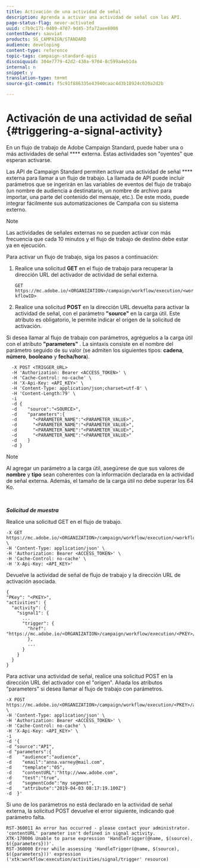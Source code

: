 ```yaml
---
title: Activación de una actividad de señal
description: Aprenda a activar una actividad de señal con las API.
page-status-flag: never-activated
uuid: c7b9c171-0409-4707-9d45-3fa72aee8008
contentOwner: sauviat
products: SG_CAMPAIGN/STANDARD
audience: developing
content-type: reference
topic-tags: campaign-standard-apis
discoiquuid: 304e7779-42d2-430a-9704-8c599a4eb1da
internal: n
snippet: y
translation-type: tm+mt
source-git-commit: f5c91f886335e43940caac4d3b18924c020a2d2b

---
```



# Activación de una actividad de señal {#triggering-a-signal-activity}

En un flujo de trabajo de Adobe Campaign Standard, puede haber una o más actividades de señal **** externa. Estas actividades son &quot;oyentes&quot; que esperan activarse.

Las API de Campaign Standard permiten activar una actividad de señal **** externa para llamar a un flujo de trabajo. La llamada de API puede incluir parámetros que se ingerirán en las variables de eventos del flujo de trabajo (un nombre de audiencia a destinatario, un nombre de archivo para importar, una parte del contenido del mensaje, etc.). De este modo, puede integrar fácilmente sus automatizaciones de Campaña con su sistema externo.

>[!NOTE]
>
>Las actividades de señales externas no se pueden activar con más frecuencia que cada 10 minutos y el flujo de trabajo de destino debe estar ya en ejecución.

Para activar un flujo de trabajo, siga los pasos a continuación:

1. Realice una solicitud **GET** en el flujo de trabajo para recuperar la dirección URL del activador de actividad de señal externa.

   `GET https://mc.adobe.io/<ORGANIZATION>/campaign/workflow/execution/<workflowID>`

1. Realice una solicitud **POST** en la dirección URL devuelta para activar la actividad de señal, con el parámetro **&quot;source&quot;** en la carga útil. Este atributo es obligatorio, le permite indicar el origen de la solicitud de activación.

Si desea llamar al flujo de trabajo con parámetros, agréguelos a la carga útil con el atributo **&quot;parameters&quot;** . La sintaxis consiste en el nombre del parámetro seguido de su valor (se admiten los siguientes tipos: **cadena**, **número**, **booleano** y **fecha/hora**).

```
  -X POST <TRIGGER_URL>
  -H 'Authorization: Bearer <ACCESS_TOKEN>' \
  -H 'Cache-Control: no-cache' \
  -H 'X-Api-Key: <API_KEY>' \
  -H 'Content-Type: application/json;charset=utf-8' \
  -H 'Content-Length:79' \
  -i
  -d {
  -d    "source":"<SOURCE>",
  -d    "parameters":{
  -d      "<PARAMETER_NAME":"<PARAMETER_VALUE>",
  -d      "<PARAMETER_NAME":"<PARAMETER_VALUE>",
  -d      "<PARAMETER_NAME":"<PARAMETER_VALUE>",  
  -d      "<PARAMETER_NAME":"<PARAMETER_VALUE>"
  -d    }
  -d }
```

>[!NOTE]
>
>Al agregar un parámetro a la carga útil, asegúrese de que sus valores de **nombre** y **tipo** sean coherentes con la información declarada en la actividad de señal externa. Además, el tamaño de la carga útil no debe superar los 64 Ko.

<br/>

***Solicitud de muestra***

Realice una solicitud GET en el flujo de trabajo.

```
-X GET https://mc.adobe.io/<ORGANIZATION>/campaign/workflow/execution/<workflowID> \
-H 'Content-Type: application/json' \
-H 'Authorization: Bearer <ACCESS_TOKEN>' \
-H 'Cache-Control: no-cache' \
-H 'X-Api-Key: <API_KEY>'
```

Devuelve la actividad de señal de flujo de trabajo y la dirección URL de activación asociada.

```
{
"PKey": "<PKEY>",
"activities": {
  "activity": {
    "signal1": {
      ...
      "trigger": {
        "href": "https://mc.adobe.io/<ORGANIZATION>/campaign/workflow/execution/<PKEY>/activities/activity/<PKEY>/trigger/"
        },
        ...
      }
    }
  }
}
```

Para activar una actividad de señal, realice una solicitud POST en la dirección URL del activador con el &quot;origen&quot;. Añada los atributos &quot;parameters&quot; si desea llamar al flujo de trabajo con parámetros.

```
-X POST https://mc.adobe.io/<ORGANIZATION>/campaign/workflow/execution/<PKEY>/activities/activity/<PKEY>/trigger \
-H 'Content-Type: application/json' \
-H 'Authorization: Bearer <ACCESS_TOKEN>' \
-H 'Cache-Control: no-cache' \
-H 'X-Api-Key: <API_KEY>' \
-i
-d '{
-d "source":"API",
-d "parameters":{
-d    "audience":"audience",
-d    "email":"anna.varney@mail.com",
-d    "template":"05",
-d    "contentURL":"http://www.adobe.com",
-d    "test":"true",
-d    "segmentCode":"my segment",
-d    "attribute":"2019-04-03 08:17:19.100Z"}
-d  }'
```

<!-- + réponse -->

Si uno de los parámetros no está declarado en la actividad de señal externa, la solicitud POST devuelve el error siguiente, indicando qué parámetro falta.

```
RST-360011 An error has occurred - please contact your administrator.
'contentURL' parameter isn't defined in signal activity.
XTK-170006 Unable to parse expression 'HandleTrigger(@name, $(source), $({parameters}))'.
RST-360000 Error while assessing 'HandleTrigger(@name, $(source), $({parameters}))' expression ('xtk:workflow:execution/activities/signal/trigger' resource)
```
